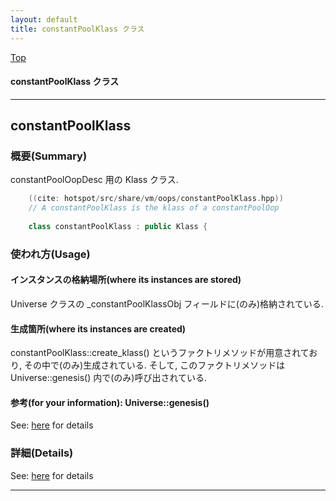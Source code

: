 ```yaml
---
layout: default
title: constantPoolKlass クラス 
---
```

[Top](../index.html)

#### constantPoolKlass クラス 



---
## <a name="noJNaIfxCQ" id="noJNaIfxCQ">constantPoolKlass</a>

### 概要(Summary)
constantPoolOopDesc 用の Klass クラス.


```cpp
    ((cite: hotspot/src/share/vm/oops/constantPoolKlass.hpp))
    // A constantPoolKlass is the klass of a constantPoolOop
    
    class constantPoolKlass : public Klass {
```

### 使われ方(Usage)
#### インスタンスの格納場所(where its instances are stored)
Universe クラスの _constantPoolKlassObj フィールドに(のみ)格納されている.

#### 生成箇所(where its instances are created)
constantPoolKlass::create_klass() というファクトリメソッドが用意されており, その中で(のみ)生成されている.
そして, このファクトリメソッドは Universe::genesis() 内で(のみ)呼び出されている.

#### 参考(for your information): Universe::genesis()
See: [here](no4230JvC.html) for details



### 詳細(Details)
See: [here](../doxygen/classconstantPoolKlass.html) for details

---
